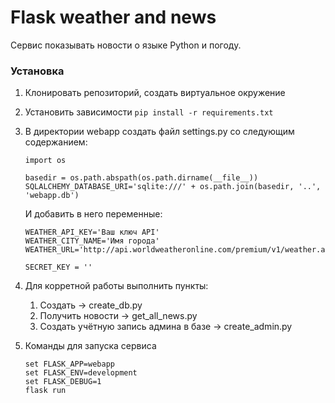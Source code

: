 # Flask weather and news

Сервис показывать новости о языке Python и погоду.

### Установка

1. Клонировать репозиторий, создать виртуальное окружение
2. Установить зависимости `pip install -r requirements.txt`
3. В директории webapp cоздать файл settings.py со следующим содержанием:
    ```
    import os

    basedir = os.path.abspath(os.path.dirname(__file__))
    SQLALCHEMY_DATABASE_URI='sqlite:///' + os.path.join(basedir, '..', 'webapp.db')
    ```
    И добавить в него переменные:
    ```
    WEATHER_API_KEY='Ваш ключ API'
    WEATHER_CITY_NAME='Имя города'
    WEATHER_URL='http://api.worldweatheronline.com/premium/v1/weather.ashx'

    SECRET_KEY = ''
    ```
4. Для корретной работы выполнить пункты:
    1. Создать -> create_db.py
    2. Получить новости -> get_all_news.py
    3. Создать учётную запись админа в базе -> create_admin.py

5. Команды для запуска сервиса
    ```
    set FLASK_APP=webapp 
    set FLASK_ENV=development 
    set FLASK_DEBUG=1 
    flask run
    ```